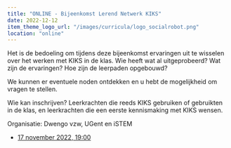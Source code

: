 ```yaml
---
title: "ONLINE - Bijeenkomst Lerend Netwerk KIKS"
date: 2022-12-12
item_theme_logo_url: "/images/curricula/logo_socialrobot.png"
location: "online"
---
```


Het is de bedoeling om tijdens deze bijeenkomst ervaringen uit te wisselen over het werken met KIKS in de klas. Wie heeft wat al uitgeprobeerd? Wat zijn de ervaringen? Hoe zijn de leerpaden opgebouwd?

We kunnen er eventuele noden ontdekken en u hebt de mogelijkheid om vragen te stellen.

Wie kan inschrijven? Leerkrachten die reeds KIKS gebruiken of gebruikten in de klas, en leerkrachten die een eerste kennismaking met KIKS wensen.

Organisatie: Dwengo vzw, UGent en iSTEM

- [17 november 2022, 19:00](https://pro.g-o.be/kalender/detail/6657/12751)